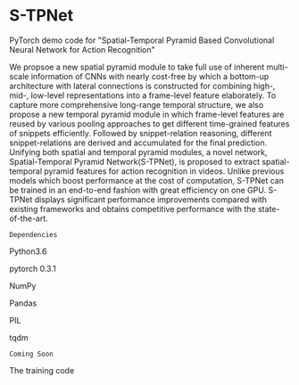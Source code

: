 # S-TPNet
PyTorch demo code for "Spatial-Temporal Pyramid Based Convolutional Neural Network for Action Recognition" 

We propsoe a new spatial pyramid module to take full use of inherent multi-scale information of CNNs with nearly cost-free by which a bottom-up architecture with lateral connections is constructed for combining high-, mid-, low-level representations into a frame-level feature elaborately. To capture more comprehensive long-range temporal structure, we also propose a new temporal pyramid module in which frame-level features are reused by various pooling approaches to get different time-grained features of snippets efficiently. Followed by snippet-relation reasoning, different snippet-relations are derived and accumulated for the final prediction. Unifying both spatial and temporal pyramid modules, a novel network, Spatial-Temporal Pyramid Network(S-TPNet), is proposed to extract spatial-temporal pyramid features for action recognition in videos. Unlike previous models which boost performance at the cost of computation, S-TPNet can be trained in an end-to-end fashion with great efficiency on one GPU. S-TPNet displays significant performance improvements compared with existing frameworks and obtains competitive performance with the state-of-the-art.

``Dependencies``

Python3.6

pytorch 0.3.1

NumPy

Pandas

PIL

tqdm


``Coming Soon``

The training code
